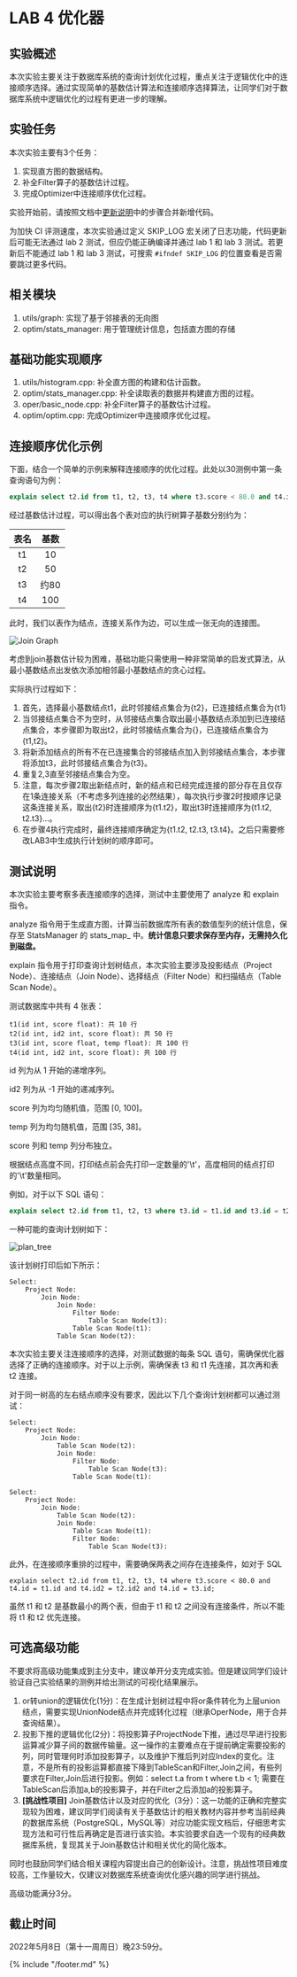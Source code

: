 # LAB 4 优化器

## 实验概述

本次实验主要关注于数据库系统的查询计划优化过程，重点关注于逻辑优化中的连接顺序选择。通过实现简单的基数估计算法和连接顺序选择算法，让同学们对于数据库系统中逻辑优化的过程有更进一步的理解。

## 实验任务

本次实验主要有3个任务：
1. 实现直方图的数据结构。
2. 补全Filter算子的基数估计过程。
3. 完成Optimizer中连接顺序优化过程。

实验开始前，请按照文档中[更新说明](https://thu-db.github.io/dbtrain-tutorial/intro.html#%E6%9B%B4%E6%96%B0%E8%AF%B4%E6%98%8E)中的步骤合并新增代码。

为加快 CI 评测速度，本次实验通过定义 SKIP_LOG 宏关闭了日志功能，代码更新后可能无法通过 lab 2 测试，但应仍能正确编译并通过 lab 1 和 lab 3 测试。若更新后不能通过 lab 1 和 lab 3 测试，可搜索 `#ifndef SKIP_LOG` 的位置查看是否需要跳过更多代码。

## 相关模块

1. utils/graph: 实现了基于邻接表的无向图
2. optim/stats_manager: 用于管理统计信息，包括直方图的存储

## 基础功能实现顺序

1. utils/histogram.cpp: 补全直方图的构建和估计函数。
2. optim/stats_manager.cpp: 补全读取表的数据并构建直方图的过程。
3. oper/basic_node.cpp: 补全Filter算子的基数估计过程。
4. optim/optim.cpp: 完成Optimizer中连接顺序优化过程。

## 连接顺序优化示例

下面，结合一个简单的示例来解释连接顺序的优化过程。此处以30测例中第一条查询语句为例：

```sql
explain select t2.id from t1, t2, t3, t4 where t3.score < 80.0 and t4.id = t3.id and t3.id = t2.id and t2.id = t1.id;
```

经过基数估计过程，可以得出各个表对应的执行树算子基数分别约为：

|表名|基数|
|:---:|:---:|
|t1|10|
|t2|50|
|t3|约80|
|t4|100|

此时，我们以表作为结点，连接关系作为边，可以生成一张无向的连接图。

![Join Graph](./pics/join_graph.svg)

考虑到join基数估计较为困难，基础功能只需使用一种非常简单的启发式算法，从最小基数结点出发依次添加相邻最小基数结点的贪心过程。

实际执行过程如下：
1. 首先，选择最小基数结点t1，此时邻接结点集合为{t2}，已连接结点集合为{t1}
2. 当邻接结点集合不为空时，从邻接结点集合取出最小基数结点添加到已连接结点集合，本步骤即为取出t2，此时邻接结点集合为{}，已连接结点集合为{t1,t2}。
3. 将新添加结点的所有不在已连接集合的邻接结点加入到邻接结点集合，本步骤将添加t3，此时邻接结点集合为{t3}。
4. 重复2,3直至邻接结点集合为空。
5. 注意，每次步骤2取出新结点时，新的结点和已经完成连接的部分存在且仅存在1条连接关系（不考虑多列连接的必然结果），每次执行步骤2时按顺序记录这条连接关系，取出{t2}时连接顺序为{t1.t2}，取出t3时连接顺序为{t1.t2, t2.t3}...。
6. 在步骤4执行完成时，最终连接顺序确定为{t1.t2, t2.t3, t3.t4}。之后只需要修改LAB3中生成执行计划树的顺序即可。

## 测试说明

本次实验主要考察多表连接顺序的选择，测试中主要使用了 analyze 和 explain 指令。

analyze 指令用于生成直方图，计算当前数据库所有表的数值型列的统计信息，保存至 StatsManager 的 stats\_map\_ 中。**统计信息只要求保存至内存，无需持久化到磁盘。**

explain 指令用于打印查询计划树结点，本次实验主要涉及投影结点（Project Node）、连接结点（Join Node）、选择结点（Filter Node）和扫描结点（Table Scan Node）。

测试数据库中共有 4 张表：

```
t1(id int, score float): 共 10 行
t2(id int, id2 int, score float): 共 50 行
t3(id int, score float, temp float): 共 100 行
t4(id int, id2 int, score float): 共 100 行
```

id 列为从 1 开始的递增序列。

id2 列为从 -1 开始的递减序列。

score 列为均匀随机值，范围 [0, 100]。

temp 列为均匀随机值，范围 [35, 38]。

score 列和 temp 列分布独立。

根据结点高度不同，打印结点前会先打印一定数量的'\t'，高度相同的结点打印的'\t'数量相同。

例如，对于以下 SQL 语句：

```sql
explain select t2.id from t1, t2, t3 where t3.id = t1.id and t3.id = t2.id and t3.score < 30.0 and t3.temp < 36.0;
```

一种可能的查询计划树如下：

![plan_tree](./pics/plan_tree.svg)

该计划树打印后如下所示：

```
Select:
	Project Node:
		Join Node:
			Join Node:
				Filter Node:
					Table Scan Node(t3):
				Table Scan Node(t1):
			Table Scan Node(t2):
```

本次实验主要关注连接顺序的选择，对测试数据的每条 SQL 语句，需确保优化器选择了正确的连接顺序。对于以上示例，需确保表 t3 和 t1 先连接，其次再和表 t2 连接。

对于同一树高的左右结点顺序没有要求，因此以下几个查询计划树都可以通过测试：

```
Select:
	Project Node:
		Join Node:
			Table Scan Node(t2):
			Join Node:
				Filter Node:
					Table Scan Node(t3):
				Table Scan Node(t1):
```

```
Select:
	Project Node:
		Join Node:
			Table Scan Node(t2):
			Join Node:
				Table Scan Node(t1):
				Filter Node:
					Table Scan Node(t3):
```

此外，在连接顺序重排的过程中，需要确保两表之间存在连接条件，如对于 SQL

```
explain select t2.id from t1, t2, t3, t4 where t3.score < 80.0 and t4.id = t1.id and t4.id2 = t2.id2 and t4.id = t3.id;
```

虽然 t1 和 t2 是基数最小的两个表，但由于 t1 和 t2 之间没有连接条件，所以不能将 t1 和 t2 优先连接。

## 可选高级功能

不要求将高级功能集成到主分支中，建议单开分支完成实验。但是建议同学们设计验证自己实验结果的测例并给出测试的可视化结果展示。

1. or转union的逻辑优化(1分)：在生成计划树过程中将or条件转化为上层union结点，需要实现UnionNode结点并完成转化过程（继承OperNode，用于合并查询结果）。
2. 投影下推的逻辑优化(2分)：将投影算子ProjectNode下推，通过尽早进行投影运算减少算子间的数据传输量。这一操作的主要难点在于提前确定需要投影的列，同时管理何时添加投影算子，以及维护下推后列对应Index的变化。注意，不是所有的投影运算都直接下降到TableScan和Filter,Join之间，有些列要求在Filter,Join后进行投影。例如：select t.a from t where t.b < 1; 需要在TableScan后添加a,b的投影算子，并在Filter之后添加a的投影算子。
3. **[挑战性项目]** Join基数估计以及对应的优化（3分）：这一功能的正确和完整实现较为困难，建议同学们阅读有关于基数估计的相关教材内容并参考当前经典的数据库系统（PostgreSQL，MySQL等）对应功能实现文档后，仔细思考实现方法和可行性后再确定是否进行该实验。本实验要求自选一个现有的经典数据库系统，复现其关于Join基数估计和相关优化的简化版本。

同时也鼓励同学们结合相关课程内容提出自己的创新设计。注意，挑战性项目难度较高，工作量较大，仅建议对数据库系统查询优化感兴趣的同学进行挑战。

高级功能满分3分。

## 截止时间

2022年5月8日（第十一周周日）晚23:59分。

{% include "/footer.md" %}
